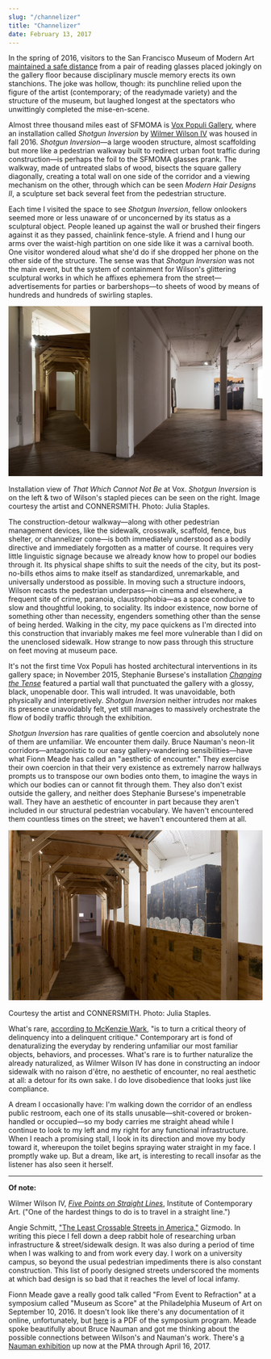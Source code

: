 ```yaml
---
slug: "/channelizer"
title: "Channelizer"
date: February 13, 2017
---
```


In the spring of 2016, visitors to the San Francisco Museum of Modern Art [maintained a safe distance](https://www.nytimes.com/2016/05/31/arts/sfmoma-glasses-prank.html) from a pair of reading glasses placed jokingly on the gallery floor because disciplinary muscle memory erects its own stanchions. The joke was hollow, though: its punchline relied upon the figure of the artist (contemporary; of the readymade variety) and the structure of the museum, but laughed longest at the spectators who unwittingly completed the mise-en-scene.

Almost three thousand miles east of SFMOMA is [Vox Populi Gallery](http://voxpopuligallery.org/exhibitions/that-which-cannot-not-be/), where an installation called *Shotgun Inversion* by [Wilmer Wilson IV](http://www.r-e-c-u-r-r-i-n-g.info/) was housed in fall 2016. *Shotgun Inversion*—a large wooden structure, almost scaffolding but more like a pedestrian walkway built to redirect urban foot traffic during construction—is perhaps the foil to the SFMOMA glasses prank. The walkway, made of untreated slabs of wood, bisects the square gallery diagonally, creating a total wall on one side of the corridor and a viewing mechanism on the other, through which can be seen _Modern Hair Designs II_, a sculpture set back several feet from the pedestrian structure.

Each time I visited the space to see _Shotgun Inversion_, fellow onlookers seemed more or less unaware of or unconcerned by its status as a sculptural object. People leaned up against the wall or brushed their fingers against it as they passed, chainlink fence-style. A friend and I hung our arms over the waist-high partition on one side like it was a carnival booth. One visitor wondered aloud what she'd do if she dropped her phone on the other side of the structure. The sense was that *Shotgun Inversion* was not the main event, but the system of containment for Wilson's glittering sculptural works in which he affixes ephemera from the street—advertisements for parties or barbershops—to sheets of wood by means of hundreds and hundreds of swirling staples.

![Installation view of That Which Cannot Not Be at Vox. Shotgun Inversion is on the left & two of Wilson's stapled pieces can be seen on the right. Image courtesy the artist and CONNERSMITH. Photo: Julia Staples.](../../../static/assets/that-which-cannot-be.jpeg)

<p class="caption">Installation view of <i>That Which Cannot Not Be</i> at Vox. <i>Shotgun Inversion</i> is on the left & two of Wilson's stapled pieces can be seen on the right. Image courtesy the artist and CONNERSMITH. Photo: Julia Staples.</p>

The construction-detour walkway—along with other pedestrian management devices, like the sidewalk, crosswalk, scaffold, fence, bus shelter, or channelizer cone—is both immediately understood as a bodily directive and immediately forgotten as a matter of course. It requires very little linguistic signage because we already know how to propel our bodies through it. Its physical shape shifts to suit the needs of the city, but its post-no-bills ethos aims to make itself as standardized, unremarkable, and universally understood as possible. In moving such a structure indoors, Wilson recasts the pedestrian underpass—in cinema and elsewhere, a frequent site of crime, paranoia, claustrophobia—as a space conducive to slow and thoughtful looking, to sociality. Its indoor existence, now borne of something other than necessity, engenders something other than the sense of being herded. Walking in the city, my pace quickens as I'm directed into this construction that invariably makes me feel more vulnerable than I did on the unenclosed sidewalk. How strange to now pass through this structure on feet moving at museum pace.

It's not the first time Vox Populi has hosted architectural interventions in its gallery space; in November 2015, Stephanie Bursese's installation [_Changing the Tense_](http://voxpopuligallery.org/exhibitions/stephanie-bursese-changing-the-tense/) featured a partial wall that punctuated the gallery with a glossy, black, unopenable door. This wall intruded. It was unavoidable, both physically and interpretively. *Shotgun Inversion* neither intrudes nor makes its presence unavoidably felt, yet still manages to massively orchestrate the flow of bodily traffic through the exhibition.

*Shotgun Inversion* has rare qualities of gentle coercion and absolutely none of them are unfamiliar. We encounter them daily. Bruce Nauman's neon-lit corridors—antagonistic to our easy gallery-wandering sensibilities—have what Fionn Meade has called an "aesthetic of encounter." They exercise their own coercion in that their very existence as extremely narrow hallways prompts us to transpose our own bodies onto them, to imagine the ways in which our bodies can or cannot fit through them. They also don't exist outside the gallery, and neither does Stephanie Bursese's impenetrable wall. They have an aesthetic of encounter in part because they aren't included in our structural pedestrian vocabulary. We haven't encountered them countless times on the street; we haven't encountered them at all.

![Courtesy the artist and CONNERSMITH. Photo: Julia Staples.](../../../static/assets/that-which-cannot-be-2.jpeg)

<p class="caption">Courtesy the artist and CONNERSMITH. Photo: Julia Staples.</p>

What's rare, [according to McKenzie Wark](https://www.versobooks.com/books/1869-the-beach-beneath-the-street), "is to turn a critical theory of delinquency into a delinquent critique." Contemporary art is fond of denaturalizing the everyday by rendering unfamiliar our most familiar objects, behaviors, and processes. What's rare is to further naturalize the already naturalized, as Wilmer Wilson IV has done in constructing an indoor sidewalk with no raison d'être, no aesthetic of encounter, no real aesthetic at all: a detour for its own sake. I do love disobedience that looks just like compliance.

A dream I occasionally have: I'm walking down the corridor of an endless public restroom, each one of its stalls unusable—shit-covered or broken-handled or occupied—so my body carries me straight ahead while I continue to look to my left and my right for any functional infrastructure. When I reach a promising stall, I look in its direction and move my body toward it, whereupon the toilet begins spraying water straight in my face. I promptly wake up. But a dream, like art, is interesting to recall insofar as the listener has also seen it herself.

---

**Of note:**

Wilmer Wilson IV, [_Five Points on Straight Lines_](http://icaphila.org/notes/8282/five-points-on-straight-lines), Institute of Contemporary Art. ("One of the hardest things to do is to travel in a straight line.")

Angie Schmitt, ["The Least Crossable Streets in America,"](http://gizmodo.com/the-least-crossable-streets-in-america-1578935187) Gizmodo. In writing this piece I fell down a deep rabbit hole of researching urban infrastructure & street/sidewalk design. It was also during a period of time when I was walking to and from work every day. I work on a university campus, so beyond the usual pedestrian impediments there is also constant construction. This list of poorly designed streets underscored the moments at which bad design is so bad that it reaches the level of local infamy.

Fionn Meade gave a really good talk called "From Event to Refraction" at a symposium called "Museum as Score" at the Philadelphia Museum of Art on September 10, 2016. It doesn't look like there's any documentation of it online, unfortunately, but [here](https://files.acrobat.com/a/preview/f6477219-8931-48e0-8699-4636a878cd9f) is a PDF of the symposium program. Meade spoke beautifully about Bruce Nauman and got me thinking about the possible connections between Wilson's and Nauman's work. There's [a Nauman exhibition](http://www.philamuseum.org/exhibitions/848.html) up now at the PMA through April 16, 2017.
